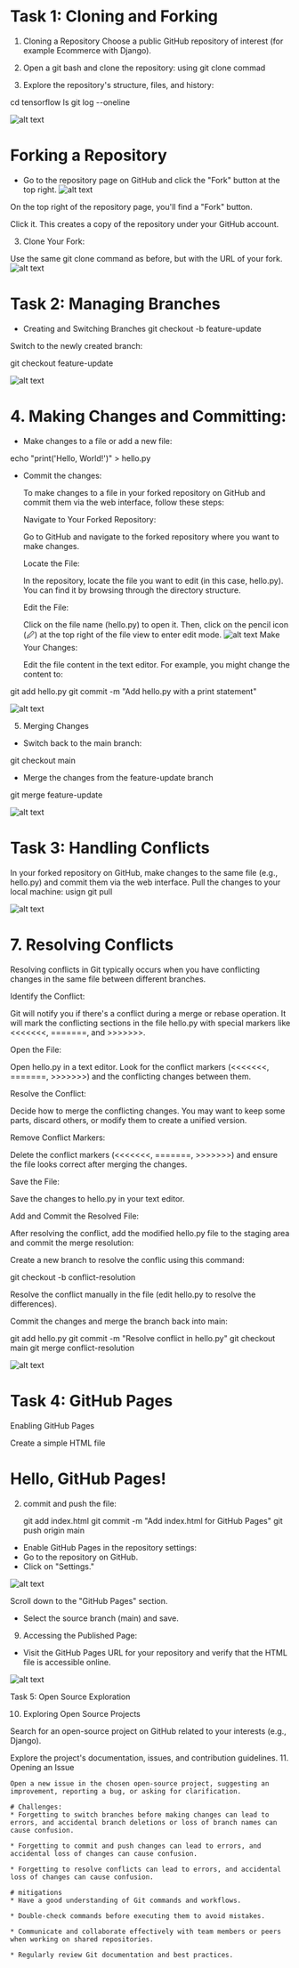 # Task 1: Cloning and Forking
1. Cloning a Repository
Choose a public GitHub repository of interest (for example Ecommerce with Django).

2. Open a git bash and clone the repository: using git clone commad


3. Explore the repository's structure, files, and history:

cd tensorflow
ls
git log --oneline

![alt text](<Screenshot 2024-06-23 113640.png>)

#  Forking a Repository

* Go to the repository page on GitHub and click the "Fork" button at the top right.
![alt text](<git fox.png>)

On the top right of the repository page, you'll find a "Fork" button.

Click it. This creates a copy of the repository under your GitHub account.

3. Clone Your Fork:

Use the same git clone command as before, but with the URL of your fork.
![alt text](<Screenshot 2024-06-23 114054.png>)

# Task 2: Managing Branches
* Creating and Switching Branches
 git checkout -b feature-update

Switch to the newly created branch:

git checkout feature-update

![alt text](<Screenshot 2024-06-23 114414.png>)

# 4. Making Changes and Committing:

* Make changes to a file or add a new file:
 
 echo "print('Hello, World!')" > hello.py

* Commit the changes:

   To make changes to a file in your forked repository on GitHub and commit them via the web interface, follow these steps:

    Navigate to Your Forked Repository:

    Go to GitHub and navigate to the forked repository where you want to make changes.

   Locate the File:

   In the repository, locate the file you want to edit (in this case, hello.py). You can find it by browsing through the directory structure.

   Edit the File:

   Click on the file name (hello.py) to open it. Then, click on the pencil icon (🖉) at the top right of the file view to enter edit mode.
   ![alt text](<Screenshot 2024-06-23 131005.png>)
   Make Your Changes:

   Edit the file content in the text editor. For example, you might change the content to:

git add hello.py
git commit -m "Add hello.py with a print statement"

![alt text](<Screenshot 2024-06-23 115209.png>)

5. Merging Changes

* Switch back to the main branch:

git checkout main


* Merge the changes from the feature-update branch

git merge feature-update

![alt text](<Screenshot 2024-06-23 115707.png>)

# Task 3: Handling Conflicts

In your forked repository on GitHub, make changes to the same file (e.g., hello.py) and commit them via the web interface.
Pull the changes to your local machine: usign git pull

![alt text](<Screenshot 2024-06-23 121030.png>)

# 7. Resolving Conflicts

   Resolving conflicts in Git typically occurs when you have conflicting changes in the same file between different branches.

   Identify the Conflict:

   Git will notify you if there's a conflict during a merge or rebase operation. It will mark the conflicting sections in the file hello.py with special markers like <<<<<<<, =======, and >>>>>>>.

   Open the File:

   Open hello.py in a text editor. Look for the conflict markers (<<<<<<<, =======, >>>>>>>) and the conflicting changes between them.

   Resolve the Conflict:

   Decide how to merge the conflicting changes. You may want to keep some parts, discard others, or modify them to create a unified version.

  Remove Conflict Markers:
   
  Delete the conflict markers (<<<<<<<, =======, >>>>>>>) and ensure the file looks correct after merging the changes.

Save the File:

  Save the changes to hello.py in your text editor.

  Add and Commit the Resolved File:

  After resolving the conflict, add the modified hello.py file to the staging area and commit the merge resolution:

 Create a new branch to resolve the conflic using this command:

 git checkout -b conflict-resolution

 Resolve the conflict manually in the file (edit hello.py to resolve the differences).

 Commit the changes and merge the branch back into main:

git add hello.py
git commit -m "Resolve conflict in hello.py"
git checkout main
git merge conflict-resolution

![alt text](<Screenshot 2024-06-23 121622.png>)

# Task 4: GitHub Pages
Enabling GitHub Pages

Create a simple HTML file

 <!DOCTYPE html>
 <html lang="en">
    
 <head>
    <meta charset="UTF-8">
    <meta name="viewport" content="width=device-width, initial-scale=1.0">
    <title>GitHub Pages</title>
 </head>
 <body>
    <h1>Hello, GitHub Pages!</h1>
 </body>
 </html>

  2. commit and push the file:

     git add index.html
     git commit -m "Add index.html for GitHub Pages"
     git push origin main

  * Enable GitHub Pages in the repository settings:
 * Go to the repository on   GitHub.
 *  Click on "Settings."

  ![alt text](<Screenshot 2024-06-23 132049.png>)

   Scroll down to the "GitHub Pages" section.

 *  Select the source branch (main) and save.

 9. Accessing the Published Page:

  - Visit the GitHub Pages URL for your repository and verify that the HTML file is accessible online.

  ![alt text](<Screenshot 2024-06-23 132331.png>)

  Task 5: Open Source Exploration

10. Exploring Open Source Projects

  Search for an open-source project on GitHub related to your interests (e.g., Django).

  Explore the project's documentation, issues, and contribution guidelines.
11. Opening an Issue

    Open a new issue in the chosen open-source project, suggesting an improvement, reporting a bug, or asking for clarification.

    # Challenges:
    * Forgetting to switch branches before making changes can lead to errors, and accidental branch deletions or loss of branch names can cause confusion.

    * Forgetting to commit and push changes can lead to errors, and accidental loss of changes can cause confusion.

    * Forgetting to resolve conflicts can lead to errors, and accidental loss of changes can cause confusion.

    # mitigations
    * Have a good understanding of Git commands and workflows.

    * Double-check commands before executing them to avoid mistakes.

    * Communicate and collaborate effectively with team members or peers when working on shared repositories.

    * Regularly review Git documentation and best practices.

    

